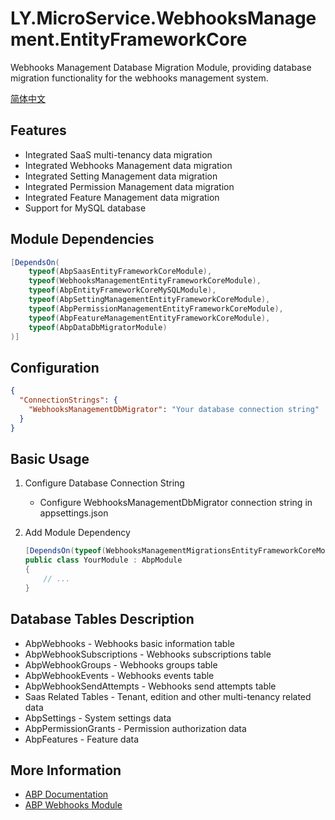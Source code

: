 # LY.MicroService.WebhooksManagement.EntityFrameworkCore

Webhooks Management Database Migration Module, providing database migration functionality for the webhooks management system.

[简体中文](./README.md)

## Features

* Integrated SaaS multi-tenancy data migration
* Integrated Webhooks Management data migration
* Integrated Setting Management data migration
* Integrated Permission Management data migration
* Integrated Feature Management data migration
* Support for MySQL database

## Module Dependencies

```csharp
[DependsOn(
    typeof(AbpSaasEntityFrameworkCoreModule),
    typeof(WebhooksManagementEntityFrameworkCoreModule),
    typeof(AbpEntityFrameworkCoreMySQLModule),
    typeof(AbpSettingManagementEntityFrameworkCoreModule),
    typeof(AbpPermissionManagementEntityFrameworkCoreModule),
    typeof(AbpFeatureManagementEntityFrameworkCoreModule),
    typeof(AbpDataDbMigratorModule)
)]
```

## Configuration

```json
{
  "ConnectionStrings": {
    "WebhooksManagementDbMigrator": "Your database connection string"
  }
}
```

## Basic Usage

1. Configure Database Connection String
   * Configure WebhooksManagementDbMigrator connection string in appsettings.json

2. Add Module Dependency
   ```csharp
   [DependsOn(typeof(WebhooksManagementMigrationsEntityFrameworkCoreModule))]
   public class YourModule : AbpModule
   {
       // ...
   }
   ```

## Database Tables Description

* AbpWebhooks - Webhooks basic information table
* AbpWebhookSubscriptions - Webhooks subscriptions table
* AbpWebhookGroups - Webhooks groups table
* AbpWebhookEvents - Webhooks events table
* AbpWebhookSendAttempts - Webhooks send attempts table
* Saas Related Tables - Tenant, edition and other multi-tenancy related data
* AbpSettings - System settings data
* AbpPermissionGrants - Permission authorization data
* AbpFeatures - Feature data

## More Information

* [ABP Documentation](https://docs.abp.io)
* [ABP Webhooks Module](https://github.com/colinin/abp-next-admin/tree/master/aspnet-core/modules/webhooks-management)
